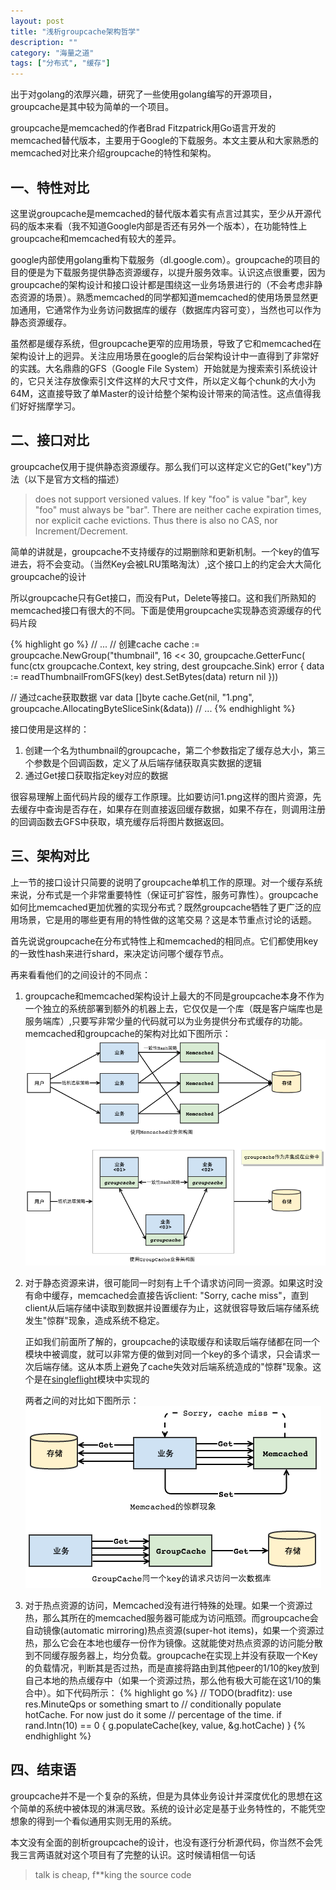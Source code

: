 ```yaml
---
layout: post
title: "浅析groupcache架构哲学"
description: ""
category: "海量之道"
tags: ["分布式", "缓存"]
---
```


出于对golang的浓厚兴趣，研究了一些使用golang编写的开源项目，groupcache是其中较为简单的一个项目。

groupcache是memcached的作者Brad Fitzpatrick用Go语言开发的memcached替代版本，主要用于Google的下载服务。本文主要从和大家熟悉的memcached对比来介绍groupcache的特性和架构。

## 一、特性对比
这里说groupcache是memcached的替代版本着实有点言过其实，至少从开源代码的版本来看（我不知道Google内部是否还有另外一个版本），在功能特性上groupcache和memcached有较大的差异。

google内部使用golang重构下载服务（dl.google.com）。groupcache的项目的目的便是为下载服务提供静态资源缓存，以提升服务效率。认识这点很重要，因为groupcache的架构设计和接口设计都是围绕这一业务场景进行的（不会考虑非静态资源的场景）。熟悉memcached的同学都知道memcached的使用场景显然更加通用，它通常作为业务访问数据库的缓存（数据库内容可变），当然也可以作为静态资源缓存。

虽然都是缓存系统，但groupcache更窄的应用场景，导致了它和memcached在架构设计上的迥异。关注应用场景在google的后台架构设计中一直得到了非常好的实践。大名鼎鼎的GFS（Google File System）开始就是为搜索索引系统设计的，它只关注存放像索引文件这样的大尺寸文件，所以定义每个chunk的大小为64M，这直接导致了单Master的设计给整个架构设计带来的简洁性。这点值得我们好好揣摩学习。

## 二、接口对比
groupcache仅用于提供静态资源缓存。那么我们可以这样定义它的Get("key")方法（以下是官方文档的描述）

> does not support versioned values. If key "foo" is value "bar", key "foo" must always be "bar". There are neither cache expiration times, nor explicit cache evictions. Thus there is also no CAS, nor Increment/Decrement.

简单的讲就是，groupcache不支持缓存的过期删除和更新机制。一个key的值写进去，将不会变动。（当然Key会被LRU策略淘汰）,这个接口上的约定会大大简化groupcache的设计

所以groupcache只有Get接口，而没有Put，Delete等接口。这和我们所熟知的memcached接口有很大的不同。下面是使用groupcache实现静态资源缓存的代码片段

{% highlight go %}
// ...
// 创建cache
cache := groupcache.NewGroup("thumbnail", 16 << 30, groupcache.GetterFunc(
    func(ctx groupcache.Context, key string, dest groupcache.Sink) error {
        data := readThumbnailFromGFS(key)
        dest.SetBytes(data)
        return nil 
}))

// 通过cache获取数据
var data []byte
cache.Get(nil, "1.png", groupcache.AllocatingByteSliceSink(&data))
// ...
{% endhighlight %}


接口使用是这样的：

1. 创建一个名为thumbnail的groupcache，第二个参数指定了缓存总大小，第三个参数是个回调函数，定义了从后端存储获取真实数据的逻辑
2. 通过Get接口获取指定key对应的数据

很容易理解上面代码片段的缓存工作原理。比如要访问1.png这样的图片资源，先去缓存中查询是否存在，如果存在则直接返回缓存数据，如果不存在，则调用注册的回调函数去GFS中获取，填充缓存后将图片数据返回。

## 三、架构对比
上一节的接口设计只简要的说明了groupcache单机工作的原理。对一个缓存系统来说，分布式是一个非常重要特性（保证可扩容性，服务可靠性）。groupcache如何比memcached更加优雅的实现分布式？既然groupcache牺牲了更广泛的应用场景，它是用的哪些更有用的特性做的这笔交易？这是本节重点讨论的话题。

首先说说groupcache在分布式特性上和memcached的相同点。它们都使用key的一致性hash来进行shard，来决定访问哪个缓存节点。

再来看看他们的之间设计的不同点：

1. groupcache和memcached架构设计上最大的不同是groupcache本身不作为一个独立的系统部署到额外的机器上去，它仅仅是一个库（既是客户端库也是服务端库）,只要写非常少量的代码就可以为业务提供分布式缓存的功能。memcached和groupcache的架构对比如下图所示：
![groupcache vs memcached](/media/pic/groupcache-vs-memcached.png)

2. 对于静态资源来讲，很可能同一时刻有上千个请求访问同一资源。如果这时没有命中缓存，memcached会直接告诉client: "Sorry, cache miss"，直到client从后端存储中读取到数据并设置缓存为止，这就很容导致后端存储系统发生"惊群"现象，造成系统不稳定。

   正如我们前面所了解的，groupcache的读取缓存和读取后端存储都在同一个模块中被调度，就可以非常方便的做到对同一个key的多个请求，只会请求一次后端存储。这从本质上避免了cache失效对后端系统造成的"惊群"现象。这个是在[singleflight](https://github.com/golang/groupcache/tree/master/singleflight)模块中实现的

   两者之间的对比如下图所示：
   ![memcache-thundering-herd](/media/pic/memcache-thundering-herd.png)

3. 对于热点资源的访问，Memcached没有进行特殊的处理。如果一个资源过热，那么其所在的memcached服务器可能成为访问瓶颈。而groupcache会自动镜像(automatic mirroring)热点资源(super-hot items)，如果一个资源过热，那么它会在本地也缓存一份作为镜像。这就能使对热点资源的访问能分散到不同缓存服务器上，均分负载。groupcache在实现上并没有获取一个Key的负载情况，判断其是否过热，而是直接将路由到其他peer的1/10的key放到自己本地的热点缓存中（如果一个资源过热，那么他有极大可能在这1/10的集合中）。如下代码所示：
{% highlight go %}
// TODO(bradfitz): use res.MinuteQps or something smart to
// conditionally populate hotCache.  For now just do it some
// percentage of the time.
if rand.Intn(10) == 0 {
    g.populateCache(key, value, &g.hotCache)
}
{% endhighlight %}


## 四、结束语
groupcache并不是一个复杂的系统，但是为具体业务设计并深度优化的思想在这个简单的系统中被体现的淋漓尽致。系统的设计必定是基于业务特性的，不能凭空想象的得到一个看似通用实则无用的系统。 

本文没有全面的剖析groupcache的设计，也没有逐行分析源代码，你当然不会凭我三言两语就对这个项目有了完整的认识。这时候请相信一句话

> talk is cheap, f\*\*king the source code
